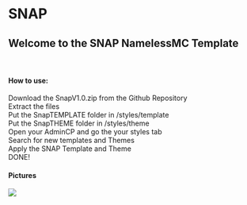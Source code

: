 # SNAP
<h2>Welcome to the SNAP NamelessMC Template</h2>
<br>
<h4>How to use:</h4>
Download the SnapV1.0.zip from the Github Repository</br>
Extract the files</br>
Put the SnapTEMPLATE folder in /styles/template</br>
Put the SnapTHEME folder in /styles/theme</br>
Open your AdminCP and go the your styles tab</br>
Search for new templates and Themes</br>
Apply the SNAP Template and Theme</br>
DONE!</br>
<h4>Pictures</h4>
<img src="https://i.imgur.com/yCV3TZ4.png"></img>
